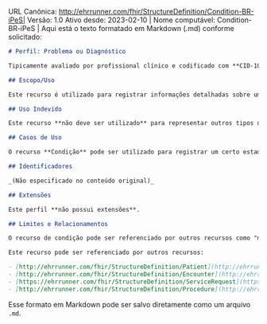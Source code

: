  URL Canônica: http://ehrrunner.com/fhir/StructureDefinition/Condition-BR-iPeS| Versão: 1.0 
 Ativo desde: 2023-02-10      | Nome computável: Condition-BR-iPeS |
Aqui está o texto formatado em Markdown (.md) conforme solicitado:

```md
# Perfil: Problema ou Diagnóstico

Tipicamente avaliado por profissional clínico e codificado com **CID-10** para diagnóstico ou **CIAP-2** (Classificação Internacional da Atenção Primária) para problema/condição.

## Escopo/Uso

Este recurso é utilizado para registrar informações detalhadas sobre uma condição, problema, diagnóstico ou outro evento, situação, questão ou conceito clínico que tenha atingido um nível de preocupação. A condição pode ser um diagnóstico pontual no contexto de um encontro, pode ser um item na **Lista de Problemas** do profissional ou pode ser uma preocupação que não existe na **Lista de Problemas** do profissional.

## Uso Indevido

Este recurso **não deve ser utilizado** para representar outros tipos de classificações.

## Casos de Uso

O recurso **Condição** pode ser utilizado para registrar um certo estado de saúde de um paciente que normalmente não apresenta um resultado negativo, por exemplo, gravidez. O recurso também pode ser usado para registrar uma condição após um procedimento.

## Identificadores

_(Não especificado no conteúdo original)_

## Extensões

Este perfil **não possui extensões**.

## Limites e Relacionamentos

O recurso de condição pode ser referenciado por outros recursos como "motivos" para uma ação (por exemplo, **MedicationRequest**, **Procedure**, **ServiceRequest**, etc.).

Este recurso pode ser referenciado por outros recursos:

- [http://ehrrunner.com/fhir/StructureDefinition/Patient](http://ehrrunner.com/fhir/StructureDefinition/Patient)
- [http://ehrrunner.com/fhir/StructureDefinition/Encounter](http://ehrrunner.com/fhir/StructureDefinition/Encounter)
- [https://ehrrunner.com/fhir/StructureDefinition/ServiceRequest](https://ehrrunner.com/fhir/StructureDefinition/ServiceRequest)
- [http://ehrrunner.com/fhir/StructureDefinition/Procedure](http://ehrrunner.com/fhir/StructureDefinition/Procedure)
```

Esse formato em Markdown pode ser salvo diretamente como um arquivo `.md`.





























